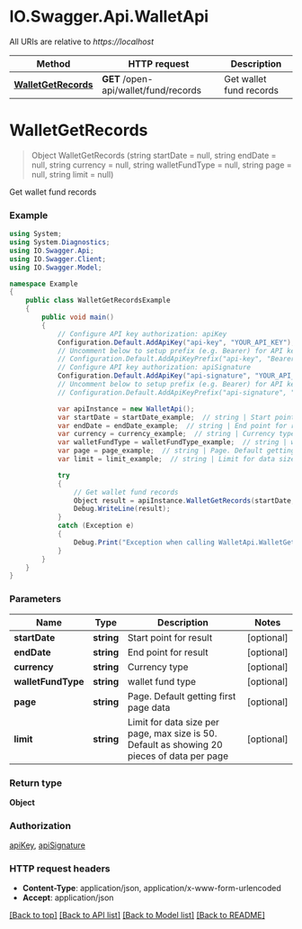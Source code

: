 # IO.Swagger.Api.WalletApi

All URIs are relative to *https://localhost*

Method | HTTP request | Description
------------- | ------------- | -------------
[**WalletGetRecords**](WalletApi.md#walletgetrecords) | **GET** /open-api/wallet/fund/records | Get wallet fund records


<a name="walletgetrecords"></a>
# **WalletGetRecords**
> Object WalletGetRecords (string startDate = null, string endDate = null, string currency = null, string walletFundType = null, string page = null, string limit = null)

Get wallet fund records

### Example
```csharp
using System;
using System.Diagnostics;
using IO.Swagger.Api;
using IO.Swagger.Client;
using IO.Swagger.Model;

namespace Example
{
    public class WalletGetRecordsExample
    {
        public void main()
        {
            // Configure API key authorization: apiKey
            Configuration.Default.AddApiKey("api-key", "YOUR_API_KEY");
            // Uncomment below to setup prefix (e.g. Bearer) for API key, if needed
            // Configuration.Default.AddApiKeyPrefix("api-key", "Bearer");
            // Configure API key authorization: apiSignature
            Configuration.Default.AddApiKey("api-signature", "YOUR_API_KEY");
            // Uncomment below to setup prefix (e.g. Bearer) for API key, if needed
            // Configuration.Default.AddApiKeyPrefix("api-signature", "Bearer");

            var apiInstance = new WalletApi();
            var startDate = startDate_example;  // string | Start point for result (optional) 
            var endDate = endDate_example;  // string | End point for result (optional) 
            var currency = currency_example;  // string | Currency type (optional) 
            var walletFundType = walletFundType_example;  // string | wallet fund type (optional) 
            var page = page_example;  // string | Page. Default getting first page data (optional) 
            var limit = limit_example;  // string | Limit for data size per page, max size is 50. Default as showing 20 pieces of data per page (optional) 

            try
            {
                // Get wallet fund records
                Object result = apiInstance.WalletGetRecords(startDate, endDate, currency, walletFundType, page, limit);
                Debug.WriteLine(result);
            }
            catch (Exception e)
            {
                Debug.Print("Exception when calling WalletApi.WalletGetRecords: " + e.Message );
            }
        }
    }
}
```

### Parameters

Name | Type | Description  | Notes
------------- | ------------- | ------------- | -------------
 **startDate** | **string**| Start point for result | [optional] 
 **endDate** | **string**| End point for result | [optional] 
 **currency** | **string**| Currency type | [optional] 
 **walletFundType** | **string**| wallet fund type | [optional] 
 **page** | **string**| Page. Default getting first page data | [optional] 
 **limit** | **string**| Limit for data size per page, max size is 50. Default as showing 20 pieces of data per page | [optional] 

### Return type

**Object**

### Authorization

[apiKey](../README.md#apiKey), [apiSignature](../README.md#apiSignature)

### HTTP request headers

 - **Content-Type**: application/json, application/x-www-form-urlencoded
 - **Accept**: application/json

[[Back to top]](#) [[Back to API list]](../README.md#documentation-for-api-endpoints) [[Back to Model list]](../README.md#documentation-for-models) [[Back to README]](../README.md)

